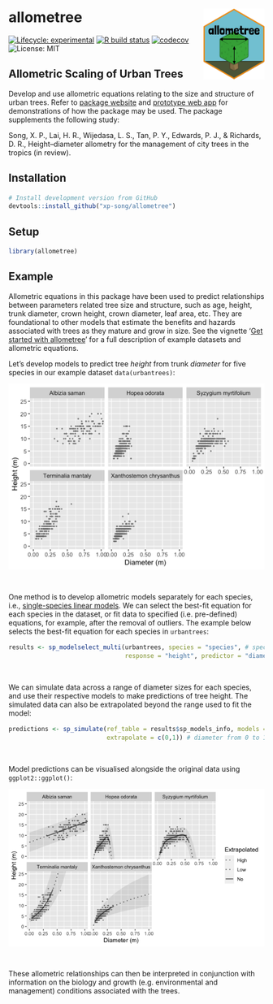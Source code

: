 
<!-- README.md is generated from README.Rmd. Please edit that file -->

# allometree <a href='https://xp-song.github.io/allometree/'><img src='man/figures/logo.png' align="right" height="139" /></a>

<!-- badges: start -->

[![Lifecycle:
experimental](https://img.shields.io/badge/lifecycle-experimental-orange.svg)](https://www.tidyverse.org/lifecycle/#experimental)
[![R build
status](https://github.com/xp-song/allometree/workflows/R-CMD-check/badge.svg)](https://github.com/xp-song/allometree/actions)
[![codecov](https://codecov.io/gh/xp-song/allometree/branch/master/graph/badge.svg?token=HS5Q0TAXTK)](https://codecov.io/gh/xp-song/allometree)
![License: MIT](https://img.shields.io/badge/License-MIT-blue.svg)
<!-- badges: end -->

## Allometric Scaling of Urban Trees

Develop and use allometric equations relating to the size and structure
of urban trees. Refer to [package
website](https://xp-song.github.io/allometree/) and [prototype web
app](https://xpsong.shinyapps.io/allometree-sg/) for demonstrations of
how the package may be used. The package supplements the following
study:

Song, X. P., Lai, H. R., Wijedasa, L. S., Tan, P. Y., Edwards, P. J., &
Richards, D. R., Height–diameter allometry for the management of city
trees in the tropics (in review).

## Installation

``` r
# Install development version from GitHub
devtools::install_github("xp-song/allometree")
```

## Setup

``` r
library(allometree)
```

## Example

Allometric equations in this package have been used to predict
relationships between parameters related tree size and structure, such
as age, height, trunk diameter, crown height, crown diameter, leaf area,
etc. They are foundational to other models that estimate the benefits
and hazards associated with trees as they mature and grow in size. See
the vignette ‘[Get started with
allometree](https://xp-song.github.io/allometree/articles/allometree.html)’
for a full description of example datasets and allometric equations.

Let’s develop models to predict tree *height* from trunk *diameter* for
five species in our example dataset `data(urbantrees)`:

<img src="man/figures/urbantrees-1.png" style="display: block; margin: auto;" />

 

One method is to develop allometric models separately for each species,
i.e., [single-species linear
models](https://xp-song.github.io/allometree/articles/single-species_models.html).
We can select the best-fit equation for each species in the dataset, or
fit data to specified (i.e. pre-defined) equations, for example, after
the removal of outliers. The example below selects the best-fit equation
for each species in `urbantrees`:

``` r
results <- sp_modelselect_multi(urbantrees, species = "species", # specify colname of species
                                response = "height", predictor = "diameter") # specify colnames of variables
```

 

We can simulate data across a range of diameter sizes for each species,
and use their respective models to make predictions of tree height. The
simulated data can also be extrapolated beyond the range used to fit the
model:

``` r
predictions <- sp_simulate(ref_table = results$sp_models_info, models = results$sp_models, 
                           extrapolate = c(0,1)) # diameter from 0 to 1 m
```

 

Model predictions can be visualised alongside the original data using
`ggplot2::ggplot()`:

<img src="man/figures/single-species_model_curves-1.png" style="display: block; margin: auto;" />

 

These allometric relationships can then be interpreted in conjunction
with information on the biology and growth (e.g. environmental and
management) conditions associated with the trees.
